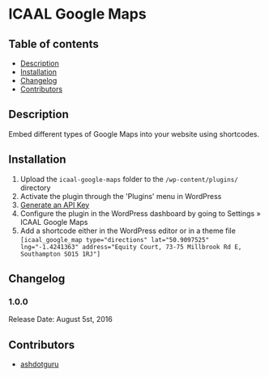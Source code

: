 # ICAAL Google Maps

## Table of contents

* [Description](#description)
* [Installation](#installation)
* [Changelog](#changelog)
* [Contributors](#contributors)

## Description

Embed different types of Google Maps into your website using shortcodes.

## Installation

1. Upload the `icaal-google-maps` folder to the `/wp-content/plugins/` directory
2. Activate the plugin through the 'Plugins' menu in WordPress
3. [Generate an API Key](https://developers.google.com/maps/documentation/javascript/get-api-key)
4. Configure the plugin in the WordPress dashboard by going to Settings » ICAAL Google Maps
5. Add a shortcode either in the WordPress editor or in a theme file `[icaal_google_map type="directions" lat="50.9097525" lng="-1.4241363" address="Equity Court, 73-75 Millbrook Rd E, Southampton SO15 1RJ"]`

## Changelog

### 1.0.0

Release Date: August 5st, 2016 

## Contributors

* [ashdotguru](https://github.com/ashdotguru)